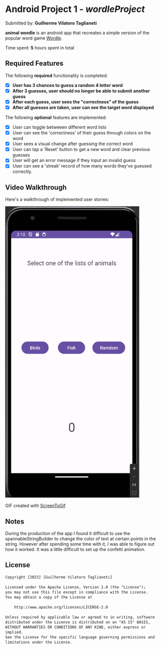 # Android Project 1 - *wordleProject*

Submitted by: **Guilherme Vilatoro Taglianeti**

**animal wordle** is an android app that recreates a simple version of the popular word game [Wordle](https://www.nytimes.com/games/wordle/index.html). 

Time spent: **5** hours spent in total

## Required Features

The following **required** functionality is completed:

- [x] **User has 3 chances to guess a random 4 letter word**
- [x] **After 3 guesses, user should no longer be able to submit another guess**
- [x] **After each guess, user sees the "correctness" of the guess**
- [x] **After all guesses are taken, user can see the target word displayed**

The following **optional** features are implemented:

- [x] User can toggle betweeen different word lists
- [x] User can see the 'correctness' of their guess through colors on the word 
- [x] User sees a visual change after guessing the correct word
- [x] User can tap a 'Reset' button to get a new word and clear previous guesses
- [x] User will get an error message if they input an invalid guess
- [x] User can see a 'streak' record of how many words they've guessed correctly.

## Video Walkthrough

Here's a walkthrough of implemented user stories:

<img src='https://github.com/Gui153/wordleProject/blob/master/walkthrough.gif' title='Video Walkthrough' width='' alt='Video Walkthrough' />


GIF created with [ScreenToGif](https://www.screentogif.com/)


## Notes

During the production of the app I found it difficult to use the spannableStringBuilder to change the color of text at certain points in the string. However after spending some time with it, I was able to figure out how it worked.
It was a little difficult to set up the confetti animation.

## License

    Copyright [2023] [Guilherme Vilatoro Taglianeti]

    Licensed under the Apache License, Version 2.0 (the "License");
    you may not use this file except in compliance with the License.
    You may obtain a copy of the License at

        http://www.apache.org/licenses/LICENSE-2.0

    Unless required by applicable law or agreed to in writing, software
    distributed under the License is distributed on an "AS IS" BASIS,
    WITHOUT WARRANTIES OR CONDITIONS OF ANY KIND, either express or implied.
    See the License for the specific language governing permissions and
    limitations under the License.
